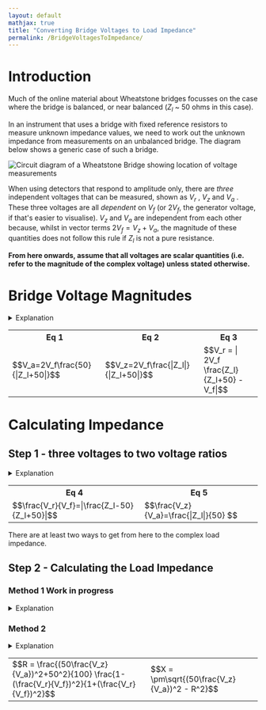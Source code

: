 ```yaml
---
layout: default
mathjax: true
title: "Converting Bridge Voltages to Load Impedance"
permalink: /BridgeVoltagesToImpedance/
---
```

# Introduction
Much of the online material about Wheatstone bridges focusses on the case where the bridge is balanced, or near balanced ($Z_l$ ~ 50 ohms in this case). 

In an instrument that uses a bridge with fixed reference resistors to measure unknown impedance values, we need to work out the unknown impedance from measurements on an unbalanced bridge. The diagram below shows a generic case of such a bridge. 

![Circuit diagram of a Wheatstone Bridge showing location of voltage measurements](https://g1ojs.github.io/G1OJS-MR300-SARK100-Firmware/assets/img/Generic%20Wheatstone%20Bridge.png)

When using detectors that respond to amplitude only, there are *three* independent voltages that can be measured, shown as $V_r$ , $V_z$  and $V_a$ . These three voltages are all *dependent* on $V_f$ (or $2V_f$, the generator voltage, if that's easier to visualise). $V_z$ and $V_a$ are independent from each other because, whilst in vector terms $2V_f = V_z + V_a$, the magnitude of these quantities does not follow this rule if $Z_l$ is not a pure resistance. 

**From here onwards, assume that all voltages are scalar quantities (i.e. refer to the magnitude of the complex voltage) unless stated otherwise.**

# Bridge Voltage Magnitudes
<details>
<summary>Explanation</summary>
   
We can calculate the expected magnitude of these voltages as follows.

$V_a$ and $V_z$ are voltages across the two impedances of a simple potential divider, albeit with one of the impedances potentially complex. 
If, for example, $2V_f$ is 1.0, the magnitude of the current flowing through the load and upper resistor 
will be $\frac{1}{|Z_l+50|}$ 

Multiplying this by 50 for the upper resistor and 
and $|Z_L|$ for the unknown load gives the magnitude of the voltages 
relative to $2V_f$ . Hence,
   
$$V_a=2V_f\frac{50}{|Z_l+50|}$$

and 

$$V_z=2V_f\frac{|Z_l|}{|Z_l+50|}$$

To get at $V_r$ we simply note that in *vector* terms, $V_r = V_f - V_z$ , and the magnitude $V_r$ is then $|V_f - V_z|$ .

On the left of the bridge we have $V_f$, and on the right we use potential divider maths again to get the midpoint voltage. 
Then, with complex-valued calculations inside the |mod| bars, we have

$$V_r = | 2V_f \frac{Z_l}{Z_l+50} - V_f|$$

so our three equations are:
</details>
<table>
   <tr>
      <th>Eq 1</th><th>Eq 2</th><th>Eq 3</th>
   </tr>
   <tr>
      <td>$$V_a=2V_f\frac{50}{|Z_l+50|}$$</td>
      <td>$$V_z=2V_f\frac{|Z_l|}{|Z_l+50|}$$</td>
      <td>$$V_r = | 2V_f \frac{Z_l}{Z_l+50} - V_f|$$</td>
   </tr>
</table>

# Calculating Impedance
## Step 1 - three voltages to two voltage ratios
<details>
<summary>Explanation</summary>
Looking at equations 1 and 2, we can see that they have the same denominator, and both share the multiplier $2V_f$ , so dividing one equation by the other will get rid of these quantities and leave us with $\frac{V_z}{V_a}=\frac{|Z_l|}{50}$ which gives us the magnitude of the unknown impedance. 
<br>
To get the complex impedance, we need an equation that contains it directly rather than inside |mod| bars. If we look again at the equation for $V_r$ above, we can rearrange to get a single fraction as follows:

$$\frac{V_r}{V_f} = | 2 \frac{Z_l}{Z_l+50} - 1 | = | \frac{2Z_l - (Z_l+50)}{Z_l+50}| = |\frac{Z_l-50}{Z_l+50}| $$

So we have:

</details>

<table>
   <tr>
      <th>Eq 4</th><th>Eq 5</th>
   </tr>
   <tr>
      <td>$$\frac{V_r}{V_f}=|\frac{Z_l-50}{Z_l+50}|$$</td>
      <td>$$\frac{V_z}{V_a}=\frac{|Z_l|}{50} $$</td>
   </tr>
</table>
There are at least two ways to get from here to the complex load impedance.

## Step 2 - Calculating the Load Impedance 

### Method 1 Work in progress
<details>
<summary>Explanation</summary>

The final right hand side of the equation for $\frac{V_r}{V_f}$ is recognizable as the magnitude of the complex reflection coefficient:

$$|\frac{Z_l-50}{Z_l+50}|=|\Gamma|=\rho$$

And VSWR can be calculated as

$$VSWR=\frac{1+\rho}{1-\rho}$$

Once we know VSWR as well as |Z|, we can calculate Re(Z) and Im(Z).

~ Work in progress ~

</details>

### Method 2
<details>
<summary>Explanation</summary>
If we express the unknown impedance as $Z_l=R+iX$ we can write the equation for $\frac{V_r}{V_f}$ as 


$$\frac{V_r}{V_f}=|\frac{R+iX-50}{R+iX+50}|$$

which means

$$(\frac{V_r}{V_f})^2=\frac{(R-50)^2+X^2}{(R+50)^2+X^2} = \frac{R^2+50^2-100R+X^2}{R^2+50^2+100R+X^2}$$

We already know $|Z|^2$ so we can use this instead of $R^2+X^2$ :

$$(\frac{V_r}{V_f})^2= \frac{|Z|^2+50^2-100R}{|Z|^2+50^2+100R}$$

Which can be solved to give

$$R = \frac{|Z|^2+50^2}{100}\frac{1-(\frac{V_r}{V_f})^2}{1+(\frac{V_r}{V_f})^2}$$

Now that we know $R$ as well as $|Z_l|$, we can use $X=\sqrt(|Z_l|^2-R^2)$ to get the complex impedance.

We can rewrite these equations to use the bridge voltages directly:

</details>

<table>
   <tr>
      <td>$$R = \frac{(50\frac{V_z}{V_a})^2+50^2}{100}  \frac{1-(\frac{V_r}{V_f})^2}{1+(\frac{V_r}{V_f})^2}$$</td>
      <td>$$X = \pm\sqrt{(50\frac{V_z}{V_a})^2 - R^2}$$</td>
   </tr>
</table>




